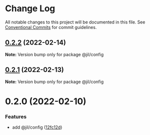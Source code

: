 # Change Log

All notable changes to this project will be documented in this file.
See [Conventional Commits](https://conventionalcommits.org) for commit guidelines.

## [0.2.2](https://github.com/jiljs/jil/compare/@jil/config@0.2.1...@jil/config@0.2.2) (2022-02-14)

**Note:** Version bump only for package @jil/config





## [0.2.1](https://github.com/jiljs/jil/compare/@jil/config@0.2.0...@jil/config@0.2.1) (2022-02-13)

**Note:** Version bump only for package @jil/config





# 0.2.0 (2022-02-10)


### Features

* add @jil/config ([12fc12d](https://github.com/jiljs/jil/commit/12fc12df7bd8b1bcb88bdbbe7c03947ded4c6aaf))
